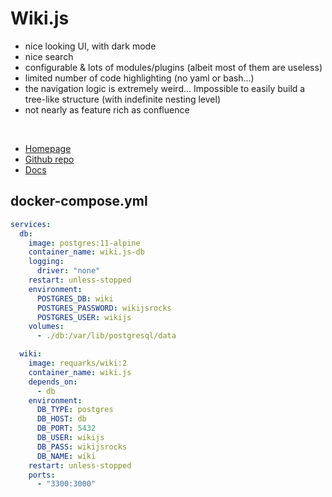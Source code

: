 # Wiki.js

- nice looking UI, with dark mode
- nice search
- configurable & lots of modules/plugins (albeit most of them are useless)
- limited number of code highlighting (no yaml or bash...)
- the navigation logic is extremely weird... Impossible to easily build a tree-like structure (with indefinite nesting level)
- not nearly as feature rich as confluence

<br>

- [Homepage](https://js.wiki)
- [Github repo](https://github.com/Requarks/wiki)
- [Docs](https://docs.requarks.io/install/docker)


## docker-compose.yml
```yml
services:
  db:
    image: postgres:11-alpine
    container_name: wiki.js-db
    logging:
      driver: "none"
    restart: unless-stopped
    environment:
      POSTGRES_DB: wiki
      POSTGRES_PASSWORD: wikijsrocks
      POSTGRES_USER: wikijs
    volumes:
      - ./db:/var/lib/postgresql/data

  wiki:
    image: requarks/wiki:2
    container_name: wiki.js
    depends_on:
      - db
    environment:
      DB_TYPE: postgres
      DB_HOST: db
      DB_PORT: 5432
      DB_USER: wikijs
      DB_PASS: wikijsrocks
      DB_NAME: wiki
    restart: unless-stopped
    ports:
      - "3300:3000"
```
